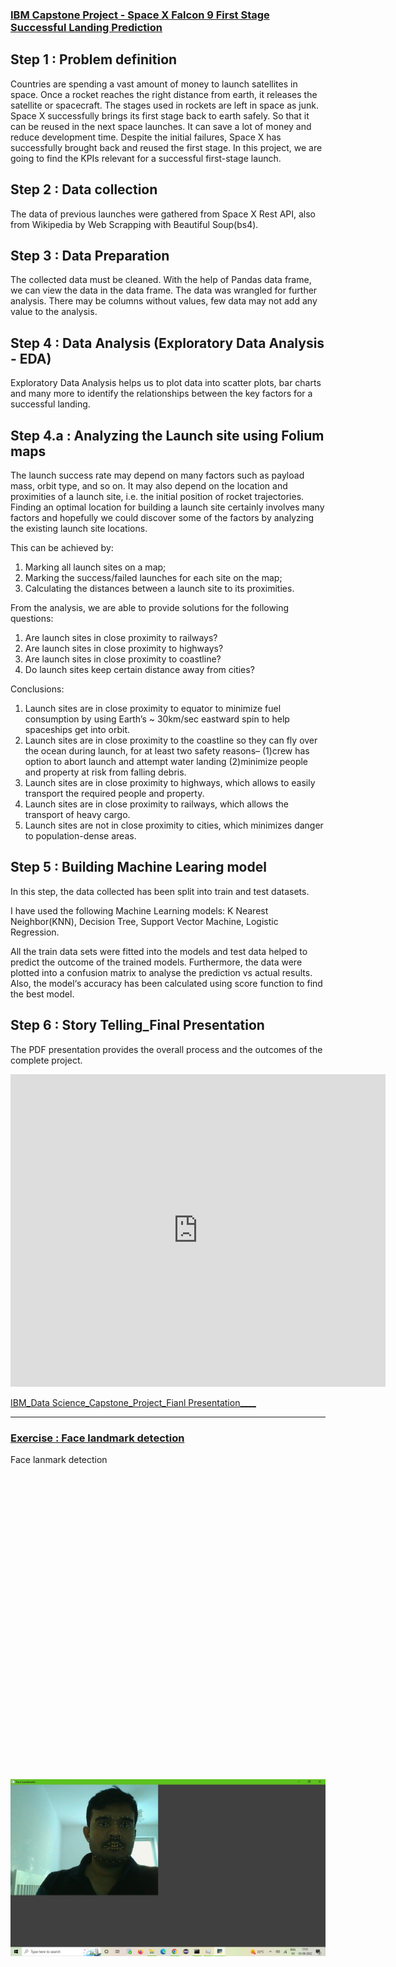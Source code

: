 ### [IBM Capstone Project - Space X Falcon 9 First Stage Successful Landing Prediction](https://github.com/HariharasudhanRajaguru-DS/Project_Space-X_Presentation) 

 
## Step 1 : Problem definition 
Countries are spending a vast amount of money to launch satellites in space. Once a rocket reaches the right distance from earth, it releases the satellite or spacecraft. The stages used in rockets are left in space as junk. Space X successfully brings its first stage back to earth safely. So that it can be reused in the next space launches. It can save a lot of money and reduce development time. Despite the initial failures, Space X has successfully brought back and reused the first stage. In this project, we are going to find the KPIs relevant for a successful first-stage launch.

## Step 2 : Data collection 
The data of previous launches were gathered from Space X Rest API, also from Wikipedia by Web Scrapping with Beautiful Soup(bs4).

## Step 3 : Data Preparation
The collected data must be cleaned. With the help of Pandas data frame, we can view the data in the data frame. The data was wrangled for further analysis. There may be columns without values, few data may not add any value to the analysis.

## Step 4 : Data Analysis (Exploratory Data Analysis - EDA)
Exploratory Data Analysis helps us to plot data into scatter plots, bar charts and many more to identify the relationships between the key factors for a successful landing.

## Step 4.a : Analyzing the Launch site using Folium maps

The launch success rate may depend on many factors such as payload mass, orbit type, and so on. It may also depend on the location and proximities of a launch site, i.e. the initial position of rocket trajectories. Finding an optimal location for building a launch site certainly involves many factors and hopefully we could discover some of the factors by analyzing the existing launch site locations.

This can be achieved by:
1. Marking all launch sites on a map; 
2. Marking the success/failed launches for each site on the map; 
3. Calculating the distances between a launch site to its proximities.

From the analysis, we are able to provide solutions for the following questions:
1. Are launch sites in close proximity to railways?
2. Are launch sites in close proximity to highways?
3. Are launch sites in close proximity to coastline?
4. Do launch sites keep certain distance away from cities?

Conclusions:
1. Launch sites are in close proximity to equator to minimize fuel consumption by using Earth’s ~ 30km/sec eastward spin to help spaceships get into orbit.
2. Launch sites are in close proximity to the coastline so they can fly over the ocean during launch, for at least two safety reasons– 
 (1)crew has option to abort launch and attempt water landing 
  (2)minimize people and property at risk from falling debris.
4. Launch sites are in close proximity to highways, which allows to easily transport the required people and property.
5. Launch sites are in close proximity to railways, which allows the transport of heavy cargo.
6. Launch sites are not in close proximity to cities, which minimizes danger to population-dense areas.

## Step 5 : Building Machine Learing model
In this step, the data collected has been split into train and test datasets.

I have used the following Machine Learning models: K Nearest Neighbor(KNN), Decision Tree, Support Vector Machine, Logistic Regression.

All the train data sets were fitted into the models and test data helped to predict the outcome of the trained models. Furthermore, the data were plotted into a confusion matrix to analyse the prediction vs actual results. Also, the model‘s accuracy has been calculated using score function to find the best model.

## Step 6 : Story Telling_Final Presentation
The PDF presentation provides the overall process and the outcomes of the complete project.

<embed src ="https://github.com/HariharasudhanRajaguru-DS/Portfolio/blob/main/presentation/ds-capstone-template-coursera%20-Final%20submit.pdf" width="600px" height="500px"/>

[IBM_Data Science_Capstone_Project_Fianl Presentation____](https://github.com/HariharasudhanRajaguru-DS/IBM_Data-Science-/blob/main/ds-capstone-template-coursera%20-Final%20submit.pdf)

____


### [Exercise : Face landmark detection](https://github.com/HariharasudhanRajaguru-DS/Data-scientist-exercises/blob/main/face.py)

Face lanmark detection 
<embed src ="https://github.com/HariharasudhanRajaguru-DS/Portfolio/blob/main/images/Face_landmark__PIC_68.png" width="600px" height="500px"/>
![sample output](./images/Face_landmark__PIC_68.png)







